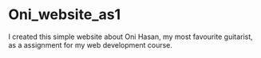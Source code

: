 # Oni_website_as1
I created this simple website about Oni Hasan, my most favourite guitarist, as a assignment for my web development course.
